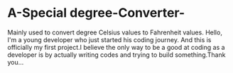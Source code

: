 # A-Special degree-Converter-
Mainly used to convert degree Celsius values to Fahrenheit  values.
Hello, I'm a young developer who just started his coding journey. And this is officially my first project.I believe the only way to be a good at coding as a developer is by actually writing codes and trying to build something.Thank you...
